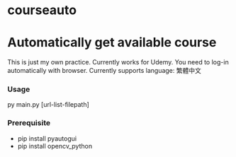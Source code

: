 # courseauto
Automatically get available course
================================================================
This is just my own practice.
Currently works for Udemy. You need to log-in automatically with browser.
Currently supports language: 繁體中文

### Usage
py main.py [url-list-filepath]

### Prerequisite
* pip install pyautogui
* pip install opencv_python
